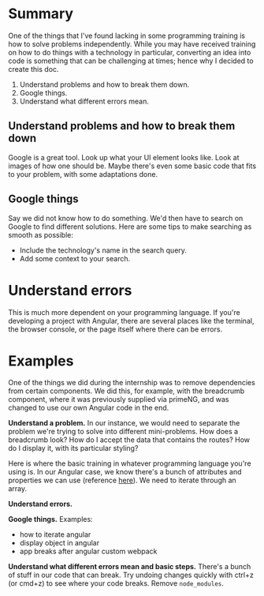 # Summary
One of the things that I've found lacking in some programming training is how to solve problems independently. While you may have received training on how to do things with a  technology in particular, converting an idea into code is something that can be challenging at times; hence why I decided to create this doc.
1. Understand problems and how to break them down.
2. Google things.
3. Understand what different errors mean.

## Understand problems and how to break them down
Google is a great tool. Look up what your UI element looks like. Look at images of how one should be. Maybe there's even some basic code that fits to your problem, with some adaptations done.
## Google things
Say we did not know how to do something. We'd then have to search on Google to find different solutions. Here are some tips to make searching as smooth as possible:
- Include the technology's name in the search query.
- Add some context to your search.

# Understand errors
This is much more dependent on your programming language. If you're developing a project with Angular, there are several places like the terminal, the browser console, or the page itself where there can be errors. 

# Examples
One of the things we did during the internship was to remove dependencies from certain components. We did this, for example, with the breadcrumb component, where it was previously supplied via primeNG, and was changed to use our own Angular code in the end.

**Understand a problem.** In our instance, we would need to separate the problem we're trying to solve into different mini-problems. How does a breadcrumb look? How do I accept the data that contains the routes? How do I display it, with its particular styling?

Here is where the basic training in whatever programming language you're using is. In our Angular case, we know there's a bunch of attributes and properties we can use (reference [here](angular%20reference)). We need to iterate through an array.

**Understand errors.**

**Google things.** Examples: 
- how to iterate angular 
- display object in angular
- app breaks after angular custom webpack 

**Understand what different errors mean and basic steps.** There's a bunch of stuff in our code that can break. Try undoing changes quickly with ctrl+z (or cmd+z) to see where your code breaks. Remove ``node_modules``.


